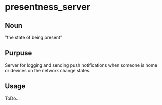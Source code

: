 # presentness_server

## Noun
"the state of being present"

## Purpuse
Server for logging and sending push notifications when someone is home or devices on the network change states.

## Usage
ToDo... 
